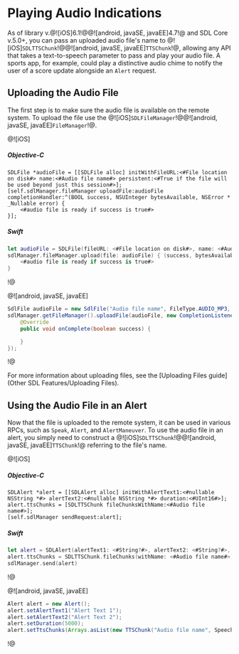 # Playing Audio Indications
As of library v.@![iOS]6.1!@@![android, javaSE, javaEE]4.7!@ and SDL Core v.5.0+, you can pass an uploaded audio file's name to @![iOS]`SDLTTSChunk`!@@![android, javaSE, javaEE]`TTSChunk`!@, allowing any API that takes a text-to-speech parameter to pass and play your audio file. A sports app, for example, could play a distinctive audio chime to notify the user of a score update alongside an `Alert` request.

## Uploading the Audio File
The first step is to make sure the audio file is available on the remote system. To upload the file use the @![iOS]`SDLFileManager`!@@![android, javaSE, javaEE]`FileManager`!@.

@![iOS]
##### Objective-C
```objc
SDLFile *audioFile = [[SDLFile alloc] initWithFileURL:<#File location on disk#> name:<#Audio file name#> persistent:<#True if the file will be used beyond just this session#>];
[self.sdlManager.fileManager uploadFile:audioFile completionHandler:^(BOOL success, NSUInteger bytesAvailable, NSError * _Nullable error) {
    <#audio file is ready if success is true#>
}];
```

##### Swift
```swift
let audioFile = SDLFile(fileURL: <#File location on disk#>, name: <#Audio file name#>, persistent: <#True if the file will be used beyond just this session#>)
sdlManager.fileManager.upload(file: audioFile) { (success, bytesAvailable, error) in
    <#audio file is ready if success is true#>
}
```
!@

@![android, javaSE, javaEE]
```java
SdlFile audioFile = new SdlFile("Audio file name", FileType.AUDIO_MP3, Uri.parse("File Location"), true);
sdlManager.getFileManager().uploadFile(audioFile, new CompletionListener() {
	@Override
	public void onComplete(boolean success) {

	}
});
```
!@

For more information about uploading files, see the [Uploading Files guide](Other SDL Features/Uploading Files).

## Using the Audio File in an Alert
Now that the file is uploaded to the remote system, it can be used in various RPCs, such as `Speak`, `Alert`, and `AlertManeuver`. To use the audio file in an alert, you simply need to construct a @![iOS]`SDLTTSChunk`!@@![android, javaSE, javaEE]`TTSChunk`!@ referring to the file's name.

@![iOS]
##### Objective-C
```objc
SDLAlert *alert = [[SDLAlert alloc] initWithAlertText1:<#nullable NSString *#> alertText2:<#nullable NSString *#> duration:<#UInt16#>];
alert.ttsChunks = [SDLTTSChunk fileChunksWithName:<#Audio file name#>];
[self.sdlManager sendRequest:alert];
```

##### Swift
```swift
let alert = SDLAlert(alertText1: <#String?#>, alertText2: <#String?#>, duration: <#UInt16#>)
alert.ttsChunks = SDLTTSChunk.fileChunks(withName: <#Audio file name#>)
sdlManager.send(alert)
```
!@

@![android, javaSE, javaEE]
```java
Alert alert = new Alert();
alert.setAlertText1("Alert Text 1");
alert.setAlertText2("Alert Text 2");
alert.setDuration(5000);
alert.setTtsChunks(Arrays.asList(new TTSChunk("Audio file name", SpeechCapabilities.FILE)));
```
!@
